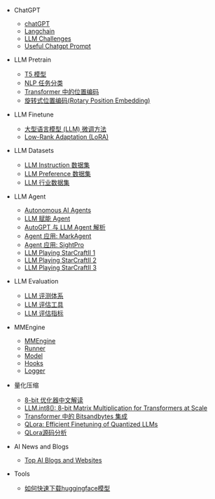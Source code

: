 - ChatGPT

  - [chatGPT](aigc/chatgpt/chatGPT.md)
  - [Langchain](aigc/chatgpt/langchain.md)
  - [LLM Challenges](aigc/chatgpt/llm_challenges.md)
  - [Useful Chatgpt Prompt](aigc/chatgpt/useful_prompt.md)

- LLM Pretrain

  - [T5 模型](aigc/llm_pretrain/T5model.md)
  - [NLP 任务分类](aigc/llm_pretrain/nlptasks.md)
  - [Transformer 中的位置编码](aigc/llm_pretrain/pe.md)
  - [旋转式位置编码(Rotary Position Embedding)](aigc/llm_pretrain/rope.md)


- LLM Finetune

  - [大型语言模型 (LLM) 微调方法](aigc/llm_finetune/finetune_llm.md)
  - [Low-Rank Adaptation (LoRA)](aigc/llm_finetune/lora_llm.md)

- LLM Datasets

  - [LLM Instruction 数据集](aigc/llm_dataset/instruction_dataset.md)
  - [LLM Preference 数据集](aigc/llm_dataset/preference_dataset.md)
  - [LLM 行业数据集](aigc/llm_dataset/prompt_dataset.md)


- LLM Agent

  - [Autonomous AI Agents](aigc/llm_agent/llm_agent0.md)
  - [LLM 赋能 Agent](aigc/llm_agent/llm_agent1.md)
  - [AutoGPT 与 LLM Agent 解析](aigc/llm_agent/llm_agent2.md)
  - [Agent 应用: MarkAgent](aigc/llm_agent/market_agent.md)
  - [Agent 应用: SightPro](aigc/llm_agent/sightpro.md)
  - [LLM Playing StarCraftII 1](aigc/llm_agent/llm_starcraft_1.md)
  - [LLM Playing StarCraftII 2](aigc/llm_agent/llm_starcraft_2.md)
  - [LLM Playing StarCraftII 3](aigc/llm_agent/llm_starcraft_3.md)

- LLM Evaluation

  - [LLM 评测体系](aigc/llm_eval/LLM评测体系.md)
  - [LLM 评估工具](aigc/llm_eval/LLM评估工具.md)
  - [LLM 评估指标](aigc/llm_eval/LLM评估指标.md)


- MMEngine

  - [MMEngine](aigc/train_engine/engine.md)
  - [Runner](aigc/train_engine/runner.md)
  - [Model](aigc/train_engine/model.md)
  - [Hooks](aigc/train_engine/hooks.md)
  - [Logger](aigc/train_engine/logger.md)


- 量化压缩

  - [8-bit 优化器中文解读](aigc/quantization/int8_opt.md)
  - [LLM.int8(): 8-bit Matrix Multiplication for Transformers at Scale](aigc/quantization/llm_int8.md)
  - [Transformer 中的 Bitsandbytes 集成](aigc/quantization/hf-bitsandbytes-integration.md)
  - [QLora: Efficient Finetuning of Quantized LLMs](aigc/quantization/qlora.md)
  - [QLora源码分析](aigc/quantization/qlora_usage.md)


- AI News and Blogs

  - [Top AI Blogs and Websites](aigc/ai-news.md)

- Tools
  - [如何快速下载huggingface模型](aigc/hf_download.md)
